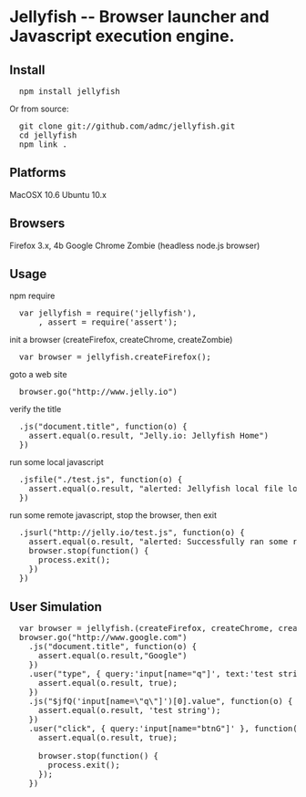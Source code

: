 # Jellyfish -- Browser launcher and Javascript execution engine.

## Install

<pre>
  npm install jellyfish
</pre>

Or from source:

<pre>
  git clone git://github.com/admc/jellyfish.git 
  cd jellyfish
  npm link .
</pre>

## Platforms
  MacOSX 10.6
  Ubuntu 10.x

## Browsers
  Firefox 3.x, 4b
  Google Chrome
  Zombie (headless node.js browser)
  
## Usage

npm require
<pre>
  var jellyfish = require('jellyfish'),
      , assert = require('assert');
</pre>

init a browser (createFirefox, createChrome, createZombie)
<pre>
  var browser = jellyfish.createFirefox();
</pre>

goto a web site
<pre>
  browser.go("http://www.jelly.io")
</pre>

verify the title
<pre>
  .js("document.title", function(o) {
    assert.equal(o.result, "Jelly.io: Jellyfish Home")
  })
</pre>

run some local javascript
<pre>
  .jsfile("./test.js", function(o) {
    assert.equal(o.result, "alerted: Jellyfish local file loaded succesfully!")
  })
</pre>

run some remote javascript, stop the browser, then exit
<pre>
  .jsurl("http://jelly.io/test.js", function(o) { 
    assert.equal(o.result, "alerted: Successfully ran some remote javascript in Jellyfish!")
    browser.stop(function() {
      process.exit();
    })
  })
</pre>

## User Simulation

<pre>
  var browser = jellyfish.(createFirefox, createChrome, createZombie)();
  browser.go("http://www.google.com")
    .js("document.title", function(o) {
      assert.equal(o.result,"Google")
    })
    .user("type", { query:'input[name="q"]', text:'test string'}, function(o) {
      assert.equal(o.result, true);
    })
    .js("$jfQ('input[name=\"q\"]')[0].value", function(o) {
      assert.equal(o.result, 'test string');
    })
    .user("click", { query:'input[name="btnG"]' }, function(o) {
      assert.equal(o.result, true);
      
      browser.stop(function() {
        process.exit();
      });
    })
</pre>